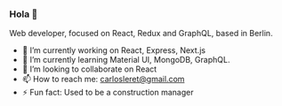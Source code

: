 ### Hola 👋

Web developer, focused on React, Redux and GraphQL, based in Berlin.

- 🔭 I’m currently working on React, Express, Next.js
- 🌱 I’m currently learning Material UI, MongoDB, GraphQL.
- 👯 I’m looking to collaborate on React
- 📫 How to reach me: carlosleret@gmail.com
- ⚡ Fun fact: Used to be a construction manager
